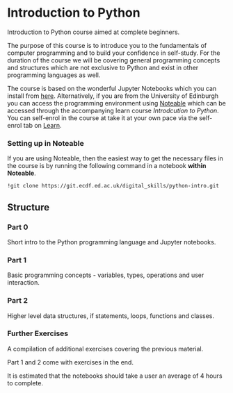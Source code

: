 # Introduction to Python
Introduction to Python course aimed at complete beginners.

The purpose of this course is to introduce you to the fundamentals of computer programming and to build your confidence in self-study. For the duration of the course we will be covering general programming concepts and structures which are not exclusive to Python and exist in other programming languages as well.

The course is based on the wonderful Jupyter Notebooks which you can install from [here](http://jupyter.org/install). Alternatively, if you are from the University of Edinburgh you can access the programming environment using [Noteable](https://noteable.edina.ac.uk/) which can be accessed through the accompanying learn course *Introdcution to Python*. You can self-enrol in the course at take it at your own pace via the self-enrol tab on [Learn](https://learn.ed.ac.uk).

### Setting up in Noteable
If you are using Noteable, then the easiest way to get the necessary files in the course is by running the following command in a notebook **within Noteable**.
```
!git clone https://git.ecdf.ed.ac.uk/digital_skills/python-intro.git
```

## Structure

### Part 0
Short intro to the Python programming language and Jupyter notebooks.

### Part 1
Basic programming concepts - variables, types, operations and user interaction.

### Part 2
Higher level data structures, if statements, loops, functions and classes.

### Further Exercises
A compilation of additional exercises covering the previous material.

Part 1 and 2 come with exercises in the end.

It is estimated that the notebooks should take a user an average of 4 hours to complete.
